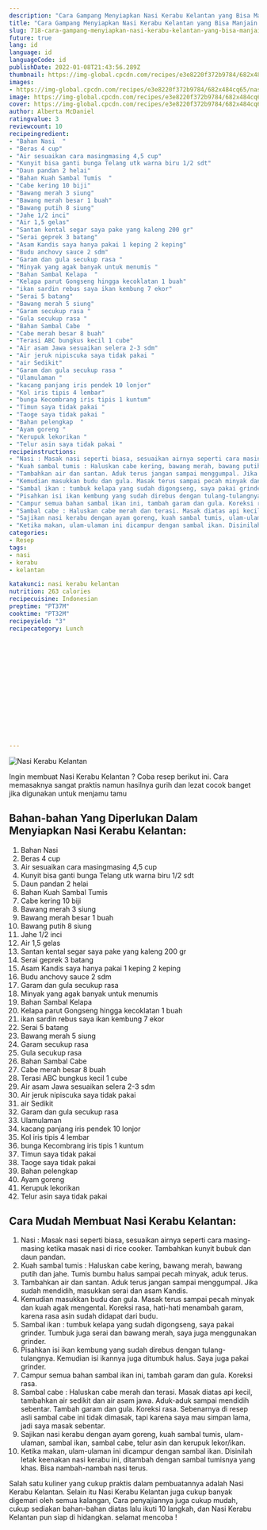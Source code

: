 ```yaml
---
description: "Cara Gampang Menyiapkan Nasi Kerabu Kelantan yang Bisa Manjain Lidah"
title: "Cara Gampang Menyiapkan Nasi Kerabu Kelantan yang Bisa Manjain Lidah"
slug: 718-cara-gampang-menyiapkan-nasi-kerabu-kelantan-yang-bisa-manjain-lidah
future: true
lang: id
language: id
languageCode: id
publishDate: 2022-01-08T21:43:56.289Z 
thumbnail: https://img-global.cpcdn.com/recipes/e3e8220f372b9784/682x484cq65/nasi-kerabu-kelantan-foto-resep-utama.png
images:
- https://img-global.cpcdn.com/recipes/e3e8220f372b9784/682x484cq65/nasi-kerabu-kelantan-foto-resep-utama.png
image: https://img-global.cpcdn.com/recipes/e3e8220f372b9784/682x484cq65/nasi-kerabu-kelantan-foto-resep-utama.png
cover: https://img-global.cpcdn.com/recipes/e3e8220f372b9784/682x484cq65/nasi-kerabu-kelantan-foto-resep-utama.png
author: Alberta McDaniel
ratingvalue: 3
reviewcount: 10
recipeingredient:
- "Bahan Nasi  "
- "Beras 4 cup"
- "Air sesuaikan cara masingmasing 4,5 cup"
- "Kunyit bisa ganti bunga Telang utk warna biru 1/2 sdt"
- "Daun pandan 2 helai"
- "Bahan Kuah Sambal Tumis  "
- "Cabe kering 10 biji"
- "Bawang merah 3 siung"
- "Bawang merah besar 1 buah"
- "Bawang putih 8 siung"
- "Jahe 1/2 inci"
- "Air 1,5 gelas"
- "Santan kental segar saya pake yang kaleng 200 gr"
- "Serai geprek 3 batang"
- "Asam Kandis saya hanya pakai 1 keping 2 keping"
- "Budu anchovy sauce 2 sdm"
- "Garam dan gula secukup rasa "
- "Minyak yang agak banyak untuk menumis "
- "Bahan Sambal Kelapa  "
- "Kelapa parut Gongseng hingga kecoklatan 1 buah"
- "ikan sardin rebus saya ikan kembung 7 ekor"
- "Serai 5 batang"
- "Bawang merah 5 siung"
- "Garam secukup rasa "
- "Gula secukup rasa "
- "Bahan Sambal Cabe  "
- "Cabe merah besar 8 buah"
- "Terasi ABC bungkus kecil 1 cube"
- "Air asam Jawa sesuaikan selera 2-3 sdm"
- "Air jeruk nipiscuka saya tidak pakai "
- "air Sedikit"
- "Garam dan gula secukup rasa "
- "Ulamulaman "
- "kacang panjang iris pendek 10 lonjor"
- "Kol iris tipis 4 lembar"
- "bunga Kecombrang iris tipis 1 kuntum"
- "Timun saya tidak pakai "
- "Taoge saya tidak pakai "
- "Bahan pelengkap  "
- "Ayam goreng "
- "Kerupuk lekorikan "
- "Telur asin saya tidak pakai "
recipeinstructions:
- "Nasi : Masak nasi seperti biasa, sesuaikan airnya seperti cara masing-masing ketika masak nasi di rice cooker. Tambahkan kunyit bubuk dan daun pandan."
- "Kuah sambal tumis : Haluskan cabe kering, bawang merah, bawang putih dan jahe. Tumis bumbu halus sampai pecah minyak, aduk terus."
- "Tambahkan air dan santan. Aduk terus jangan sampai menggumpal. Jika sudah mendidih, masukkan serai dan asam Kandis."
- "Kemudian masukkan budu dan gula. Masak terus sampai pecah minyak dan kuah agak mengental. Koreksi rasa, hati-hati menambah garam, karena rasa asin sudah didapat dari budu."
- "Sambal ikan : tumbuk kelapa yang sudah digongseng, saya pakai grinder. Tumbuk juga serai dan bawang merah, saya juga menggunakan grinder."
- "Pisahkan isi ikan kembung yang sudah direbus dengan tulang-tulangnya. Kemudian isi ikannya juga ditumbuk halus. Saya juga pakai grinder."
- "Campur semua bahan sambal ikan ini, tambah garam dan gula. Koreksi rasa."
- "Sambal cabe : Haluskan cabe merah dan terasi. Masak diatas api kecil, tambahkan air sedikit dan air asam jawa. Aduk-aduk sampai mendidih sebentar. Tambah garam dan gula. Koreksi rasa. Sebenarnya di resep asli sambal cabe ini tidak dimasak, tapi karena saya mau simpan lama, jadi saya masak sebentar."
- "Sajikan nasi kerabu dengan ayam goreng, kuah sambal tumis, ulam-ulaman, sambal ikan, sambal cabe, telur asin dan kerupuk lekor/ikan."
- "Ketika makan, ulam-ulaman ini dicampur dengan sambal ikan. Disinilah letak keenakan nasi kerabu ini, ditambah dengan sambal tumisnya yang khas. Bisa nambah-nambah nasi terus."
categories:
- Resep
tags:
- nasi
- kerabu
- kelantan

katakunci: nasi kerabu kelantan 
nutrition: 263 calories
recipecuisine: Indonesian
preptime: "PT37M"
cooktime: "PT32M"
recipeyield: "3"
recipecategory: Lunch


     
    
    
    
    
    
    
    
    
    
    
      
    
---
```



![Nasi Kerabu Kelantan](https://img-global.cpcdn.com/recipes/e3e8220f372b9784/682x484cq65/nasi-kerabu-kelantan-foto-resep-utama.png)

Ingin membuat Nasi Kerabu Kelantan ? Coba resep berikut ini. Cara memasaknya sangat praktis namun hasilnya gurih dan lezat cocok banget jika digunakan untuk menjamu tamu

<!--inarticleads1-->

## Bahan-bahan Yang Diperlukan Dalam Menyiapkan Nasi Kerabu Kelantan:

1. Bahan Nasi  
1. Beras 4 cup
1. Air sesuaikan cara masingmasing 4,5 cup
1. Kunyit bisa ganti bunga Telang utk warna biru 1/2 sdt
1. Daun pandan 2 helai
1. Bahan Kuah Sambal Tumis  
1. Cabe kering 10 biji
1. Bawang merah 3 siung
1. Bawang merah besar 1 buah
1. Bawang putih 8 siung
1. Jahe 1/2 inci
1. Air 1,5 gelas
1. Santan kental segar saya pake yang kaleng 200 gr
1. Serai geprek 3 batang
1. Asam Kandis saya hanya pakai 1 keping 2 keping
1. Budu anchovy sauce 2 sdm
1. Garam dan gula secukup rasa 
1. Minyak yang agak banyak untuk menumis 
1. Bahan Sambal Kelapa  
1. Kelapa parut Gongseng hingga kecoklatan 1 buah
1. ikan sardin rebus saya ikan kembung 7 ekor
1. Serai 5 batang
1. Bawang merah 5 siung
1. Garam secukup rasa 
1. Gula secukup rasa 
1. Bahan Sambal Cabe  
1. Cabe merah besar 8 buah
1. Terasi ABC bungkus kecil 1 cube
1. Air asam Jawa sesuaikan selera 2-3 sdm
1. Air jeruk nipiscuka saya tidak pakai 
1. air Sedikit
1. Garam dan gula secukup rasa 
1. Ulamulaman 
1. kacang panjang iris pendek 10 lonjor
1. Kol iris tipis 4 lembar
1. bunga Kecombrang iris tipis 1 kuntum
1. Timun saya tidak pakai 
1. Taoge saya tidak pakai 
1. Bahan pelengkap  
1. Ayam goreng 
1. Kerupuk lekorikan 
1. Telur asin saya tidak pakai 



<!--inarticleads2-->

## Cara Mudah Membuat Nasi Kerabu Kelantan:

1. Nasi : Masak nasi seperti biasa, sesuaikan airnya seperti cara masing-masing ketika masak nasi di rice cooker. Tambahkan kunyit bubuk dan daun pandan.
1. Kuah sambal tumis : Haluskan cabe kering, bawang merah, bawang putih dan jahe. Tumis bumbu halus sampai pecah minyak, aduk terus.
1. Tambahkan air dan santan. Aduk terus jangan sampai menggumpal. Jika sudah mendidih, masukkan serai dan asam Kandis.
1. Kemudian masukkan budu dan gula. Masak terus sampai pecah minyak dan kuah agak mengental. Koreksi rasa, hati-hati menambah garam, karena rasa asin sudah didapat dari budu.
1. Sambal ikan : tumbuk kelapa yang sudah digongseng, saya pakai grinder. Tumbuk juga serai dan bawang merah, saya juga menggunakan grinder.
1. Pisahkan isi ikan kembung yang sudah direbus dengan tulang-tulangnya. Kemudian isi ikannya juga ditumbuk halus. Saya juga pakai grinder.
1. Campur semua bahan sambal ikan ini, tambah garam dan gula. Koreksi rasa.
1. Sambal cabe : Haluskan cabe merah dan terasi. Masak diatas api kecil, tambahkan air sedikit dan air asam jawa. Aduk-aduk sampai mendidih sebentar. Tambah garam dan gula. Koreksi rasa. Sebenarnya di resep asli sambal cabe ini tidak dimasak, tapi karena saya mau simpan lama, jadi saya masak sebentar.
1. Sajikan nasi kerabu dengan ayam goreng, kuah sambal tumis, ulam-ulaman, sambal ikan, sambal cabe, telur asin dan kerupuk lekor/ikan.
1. Ketika makan, ulam-ulaman ini dicampur dengan sambal ikan. Disinilah letak keenakan nasi kerabu ini, ditambah dengan sambal tumisnya yang khas. Bisa nambah-nambah nasi terus.




Salah satu kuliner yang cukup praktis dalam pembuatannya adalah  Nasi Kerabu Kelantan. Selain itu  Nasi Kerabu Kelantan  juga cukup banyak digemari oleh semua kalangan, Cara penyajiannya juga cukup mudah, cukup sediakan bahan-bahan diatas lalu ikuti 10 langkah, dan  Nasi Kerabu Kelantan  pun siap di hidangkan. selamat mencoba !
